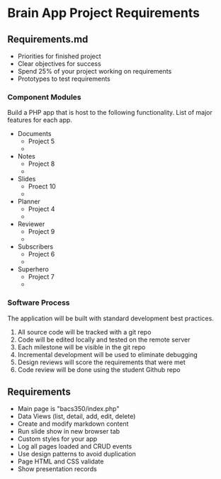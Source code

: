 #  Brain App Project Requirements


## Requirements.md
* Priorities for finished project
* Clear objectives for success
* Spend 25% of your project working on requirements
* Prototypes to test requirements


### Component Modules

Build a PHP app that is host to the following functionality.  List of major features for each app.

* Documents
    * Project 5
    *
* Notes
    * Project 8
    *
* Slides
    * Proect 10
    *
* Planner
    * Project 4
    *
* Reviewer
    * Project 9
    *
* Subscribers
    * Project 6
    *
* Superhero
    * Project 7
    *


### Software Process

The application will be built with standard development best practices.

1. All source code will be tracked with a git repo
2. Code will be edited locally and tested on the remote server
3. Each milestone will be visible in the git repo
4. Incremental development will be used to eliminate debugging
5. Design reviews will score the requirements that were met
6. Code review will be done using the student Github repo


## Requirements
* Main page is "bacs350/index.php"
* Data Views (list, detail, add, edit, delete)
* Create and modify markdown content
* Run slide show in new browser tab
* Custom styles for your app
* Log all pages loaded and CRUD events
* Use design patterns to avoid duplication
* Page HTML and CSS validate
* Show presentation records